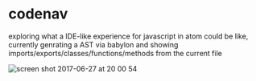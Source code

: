# codenav

exploring what a IDE-like experience for javascript in atom could be like, currently genrating a AST via babylon and showing imports/exports/classes/functions/methods from the current file

![screen shot 2017-06-27 at 20 00 54](https://user-images.githubusercontent.com/170500/27602577-9a02c298-5b73-11e7-82c1-b15aa0079a5f.png)

